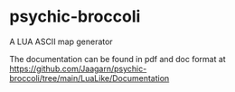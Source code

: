 # psychic-broccoli
A LUA ASCII map generator

The documentation can be found in pdf and doc format at https://github.com/Jaagarn/psychic-broccoli/tree/main/LuaLike/Documentation
